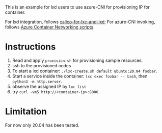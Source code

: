 This is an example for lxd users to use azure-CNI for provisioning IP for
container.

For lxd integration, follows [calico-for-lxc-and-lxd][1]; For azure-CNI
invoking, follows [Azure Container Networking scripts][2].

[1]: https://github.com/quater/calico-for-lxc-and-lxd/tree/master/scripts/lxd
[2]: https://github.com/Azure/azure-container-networking/tree/master/scripts

# Instructions

1. Read and apply `provision.sh` for provisioning sample resources.
2. ssh to the provisioned nodes
3. To start a lxd container: `./lxd-create.sh default ubuntu:20.04 foobar`. 
4. Start a service inside the container: `lxc exec foobar -- bash`, then `python3 -m http.server`.
5. observe the assigned IP by `lxc list`
6. try `curl -vm5 http://<container-ip>:8000`.

# Limitation

For now only 20.04 has been tested.
